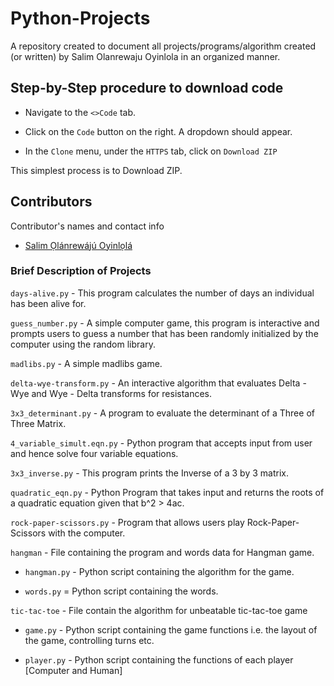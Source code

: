 # Python-Projects

A repository created to document all projects/programs/algorithm created (or written) by Salim Olanrewaju Oyinlola in an organized manner.

## Step-by-Step procedure to download code

* Navigate to the `<>Code` tab.

* Click on the `Code` button on the right. A dropdown should appear.

* In the `Clone` menu, under the `HTTPS` tab, click on `Download ZIP`

This simplest process is to Download ZIP.

## Contributors

Contributor's names and contact info

* [Salim Ọlánrewájú Oyinlọlá](https://twitter.com/SalimOpines)

### Brief Description of Projects

`days-alive.py` - This program calculates the number of days an individual has been alive for.

`guess_number.py` - A simple computer game, this program is interactive and prompts users to guess a number that has been randomly initialized by the computer using the random library. 

`madlibs.py` - A simple madlibs game. 

`delta-wye-transform.py` - An interactive algorithm that evaluates Delta - Wye and Wye - Delta transforms for resistances.

`3x3_determinant.py` - A program to evaluate the determinant of a Three of Three Matrix. 

`4_variable_simult.eqn.py` - Python program that accepts input from user and hence solve four variable equations. 

`3x3_inverse.py` - This program prints the Inverse of a 3 by 3 matrix.

`quadratic_eqn.py` - Python Program that takes input and returns the roots of a quadratic equation given that b^2 > 4ac. 

`rock-paper-scissors.py` - Program that allows users play Rock-Paper-Scissors with the computer.

`hangman` - File containing the program and words data for Hangman game.

* `hangman.py` - Python script containing the algorithm for the game.

* `words.py` = Python script containing the words.

`tic-tac-toe` - File contain the algorithm for unbeatable tic-tac-toe game

* `game.py` - Python script containing the game functions i.e. the layout of the game, controlling turns etc.

* `player.py` - Python script containing the functions of each player [Computer and Human]

